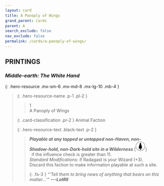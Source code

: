 ```yaml
---
layout: card
title: A Panoply of Wings
grand_parent: Cards
parent: A
search_exclude: false
nav_exclude: false
permalink: /cards/a-panoply-of-wings/
---
```


## PRINTINGS


### _Middle-earth: The White Hand_

{: .hero-resource .mx-sm-6 .mx-md-8 .mx-lg-10 .mb-4 }
> {: .hero-resource-name .p-1 .pl-2 }
> > <div class="card-mp">1</div>
> > <div class="card-name">A Panoply of Wings</div>
>
> {: .card-classification .pr-2 }
> Animal Faction
>
> {: .hero-resource-text .black-text .p-2 }
> > ***Playable at any tapped or untapped non-Haven, non-Shadow-hold, non-Dark-hold site in a Wilderness*** \[![](/assets/images/wilderness.svg)] <br>&ensp;if the influence check is greater than 11.  <br>_Standard Modifications:_ if Radagast is your Wizard (+3). Discard this faction to make information playable at such a site. 
> > 
> > {: .fs-3 } 
> > _“‘Tell them to bring news of anything that bears on this matter...’”_ ***---&#65279;LotRII*** 
> 
